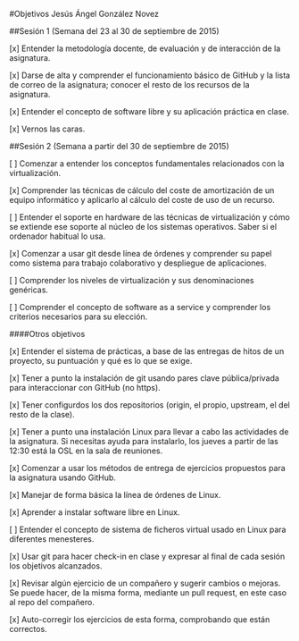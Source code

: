 #Objetivos Jesús Ángel González Novez

##Sesión 1 (Semana del 23 al 30 de septiembre de 2015)

[x] Entender la metodología docente, de evaluación y de interacción de la asignatura.

[x] Darse de alta y comprender el funcionamiento básico de GitHub y la lista de correo de la asignatura; conocer el resto de los recursos de la asignatura.

[x] Entender el concepto de software libre y su aplicación práctica en clase.

[x] Vernos las caras.

##Sesión 2 (Semana a partir del 30 de septiembre de 2015)

[ ] Comenzar a entender los conceptos fundamentales relacionados con la virtualización.

[x] Comprender las técnicas de cálculo del coste de amortización de un equipo informático y aplicarlo al cálculo del coste de uso de un recurso.

[ ] Entender el soporte en hardware de las técnicas de virtualización y cómo se extiende ese soporte al núcleo de los sistemas operativos. Saber si el ordenador habitual lo usa.

[x] Comenzar a usar git desde línea de órdenes y comprender su papel como sistema para trabajo colaborativo y despliegue de aplicaciones.

[ ] Comprender los niveles de virtualización y sus denominaciones genéricas.

[ ] Comprender el concepto de software as a service y comprender los criterios necesarios para su elección.

####Otros objetivos

[x] Entender el sistema de prácticas, a base de las entregas de hitos de un proyecto, su puntuación y qué es lo que se exige.

[x] Tener a punto la instalación de git usando pares clave pública/privada para interaccionar con GitHub (no https).

[x] Tener configurdos los dos repositorios (origin, el propio, upstream, el del resto de la clase).

[x] Tener a punto una instalación Linux para llevar a cabo las actividades de la asignatura. Si necesitas ayuda para instalarlo, los jueves a partir de las 12:30 está la OSL en la sala de reuniones.

[x] Comenzar a usar los métodos de entrega de ejercicios propuestos para la asignatura usando GitHub.

[x] Manejar de forma básica la línea de órdenes de Linux.

[x] Aprender a instalar software libre en Linux.

[ ] Entender el concepto de sistema de ficheros virtual usado en Linux para diferentes menesteres.

[x] Usar git para hacer check-in en clase y expresar al final de cada sesión los objetivos alcanzados.

[x] Revisar algún ejercicio de un compañero y sugerir cambios o mejoras. Se puede hacer, de la misma forma, mediante un pull request, en este caso al repo del compañero.

[x] Auto-corregir los ejercicios de esta forma, comprobando que están correctos.
